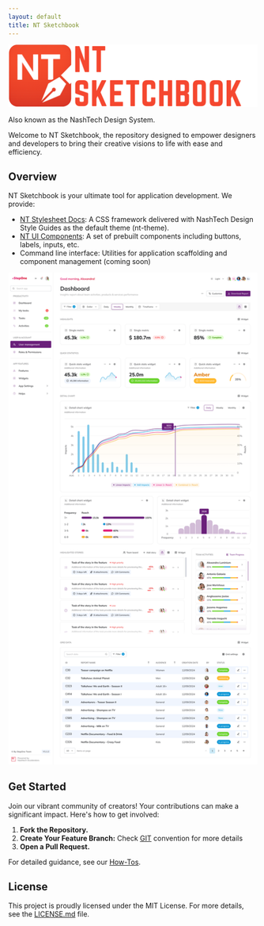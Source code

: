 ```yaml
---
layout: default
title: NT Sketchbook
---
```


![Overview](img-1.png)

Also known as the NashTech Design System.

Welcome to NT Sketchbook, the repository designed to empower designers and developers to bring their creative visions to life with ease and efficiency.

## Overview

NT Sketchbook is your ultimate tool for application development. We provide:

- [NT Stylesheet Docs](https://github.com/nashtech-garage/nt-sketchbook/blob/main/apps/nt-stylesheet/docs/README.md): A CSS framework delivered with NashTech Design Style Guides as the default theme (nt-theme).
- [NT UI Components](https://github.com/nashtech-garage/nt-sketchbook/blob/main/apps/nt-headless-ui/README.md): A set of prebuilt components including buttons, labels, inputs, etc.
- Command line interface: Utilities for application scaffolding and component management (coming soon)

![Components](img-2.png)

## Get Started

Join our vibrant community of creators! Your contributions can make a significant impact. Here's how to get involved:

1. **Fork the Repository.**
2. **Create Your Feature Branch:** Check [GIT](https://github.com/nashtech-garage/nt-sketchbook/blob/main/GIT.md) convention for more details
3. **Open a Pull Request.**

For detailed guidance, see our [How-Tos](https://github.com/nashtech-garage/nt-sketchbook/blob/main/HOWTOS.md).

## License

This project is proudly licensed under the MIT License. For more details, see the [LICENSE.md](https://github.com/nashtech-garage/nt-sketchbook/blob/main/LICENSE.md) file.

